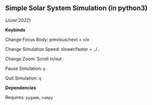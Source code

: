 ## Simple Solar System Simulation (in python3)

(*June 2022*)

**Keybinds**

Change Focus Body: previous/next = `n`/`m`

Change Simulation Speed: slower/faster = `,`/`.`

Change Zoom: Scroll in/out

Pause Simulation: `p`

Quit Simulation: `q`

**Dependencies**

Requires: `pygame`, `numpy`
